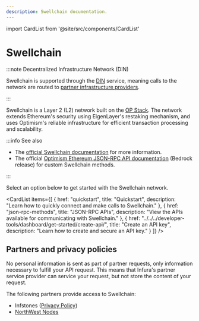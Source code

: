 ```yaml
---
description: Swellchain documentation.
---
```


import CardList from '@site/src/components/CardList'

# Swellchain

:::note Decentralized Infrastructure Network (DIN)

Swellchain is supported through the [DIN](https://www.infura.io/solutions/decentralized-infrastructure-service) service,
meaning calls to the network are routed to [partner infrastructure providers](#partners-and-privacy-policies).

:::

Swellchain is a Layer 2 (L2) network built on the [OP Stack](https://docs.optimism.io/stack/getting-started#the-op-stack-today).
The network extends Ethereum's security using EigenLayer's restaking mechanism, and uses Optimism's reliable
infrastructure for efficient transaction processing and scalability.

:::info See also

- The [official Swellchain documentation](https://build.swellnetwork.io/) for more information.
- The official
[Optimism Ethereum JSON-RPC API documentation](https://docs.optimism.io/builders/node-operators/json-rpc)
(Bedrock release) for custom Swellchain methods.

:::

Select an option below to get started with the Swellchain network.

<CardList
  items={[
    {
      href: "quickstart",
      title: "Quickstart",
      description: "Learn how to quickly connect and make calls to Swellchain."
    },
    {
      href: "json-rpc-methods",
      title: "JSON-RPC APIs",
      description: "View the APIs available for communicating with Swellchain."
    },
    {
      href: "../../../developer-tools/dashboard/get-started/create-api/",
      title: "Create an API key",
      description: "Learn how to create and secure an API key."
    }
  ]}
/>

## Partners and privacy policies

No personal information is sent as part of partner requests, only information necessary to fulfill your API request. This means that Infura's partner service provider can service your request, but not store the content of your request.

The following partners provide access to Swellchain:
- Infstones ([Privacy Policy](https://infstones.com/terms/privacy-notice))
- [NorthWest Nodes](https://northwestnodes.com/)
